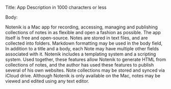 Title:  App Description in 1000 characters or less

Body: 

Notenik is a Mac app for recording, accessing, managing and publishing collections of notes in as flexible and open a fashion as possible. The app itself is free and open-source. Notes are stored in text files, and are collected into folders. Markdown formatting may be used in the body field, In addition to a title and a body, each Note may have multiple other fields associated with it. Notenik includes a templating system and a scripting system. Used together, these features allow Notenik to generate HTML from collections of notes, and the author has used these features to publish several of his own websites. Note collections may be stored and synced via iCloud drive. Although Notenik is only available on the Mac, notes may be viewed and edited using any text editor. 
